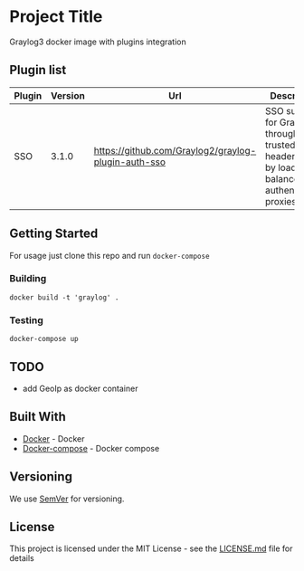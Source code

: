 # Project Title

Graylog3 docker image with plugins integration

## Plugin list

| Plugin  | Version  | Url  | Description |
|---------|----------|------|-------------|
| SSO | 3.1.0  | https://github.com/Graylog2/graylog-plugin-auth-sso  | SSO support for Graylog through trusted HTTP headers set by load balancers or authentication proxies |


## Getting Started

For usage just clone this repo and run `docker-compose`

### Building

```
docker build -t 'graylog' .
```

### Testing

```
docker-compose up
```

## TODO

* add GeoIp as docker container


## Built With

* [Docker](https://www.docker.com/) - Docker
* [Docker-compose](https://docs.docker.com/compose/) - Docker compose

## Versioning

We use [SemVer](http://semver.org/) for versioning. 

## License

This project is licensed under the MIT License - see the [LICENSE.md](LICENSE.md) file for details


